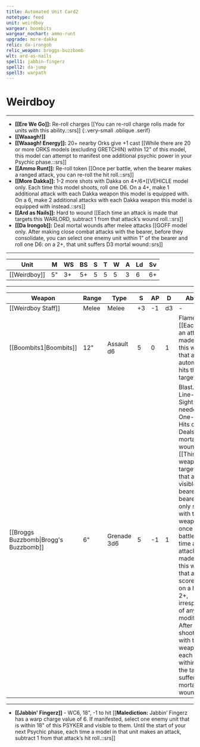 ```yaml
---
title: Automated Unit Card2
notetype: feed
unit: weirdboy
wargear: boombits
wargear_nochart: ammo-runt
upgrade: more-dakka
relic: da-irongob
relic_weapon: broggs-buzzbomb
wlt: ard-as-nails
spell1: jabbin-fingerz
spell2: da-jump
spell3: warpath
---  
```

# Weirdboy

---

- **[[Ere We Go]]:** Re-roll charges 
[[You can re-roll charge rolls made for units with this ability.::srs]]
{:.very-small .oblique .serif}
- **[[Waaagh!]]**
- **[[Waaagh! Energy]]:** 20+ nearby Orks give +1 cast [[While there are 20 or more ORKS models (excluding GRETCHIN) within 12" of this model, this model can attempt to manifest one additional psychic power in your Psychic phase.::srs]]
- **[[Ammo Runt]]:** Re-roll token [[Once per battle, when the bearer makes a ranged attack, you can re-roll the hit roll.::srs]]
- **[[More Dakka]]:** 1-2 more shots with Dakka on 4+/6+[[VEHICLE model only. Each time this model shoots, roll one D6. On a 4+, make 1 additional attack with each Dakka weapon this model is equipped with. On a 6, make 2 additional attacks with each Dakka weapon this model is equipped with instead.::srs]]
- **[[Ard as Nails]]:** Hard to wound [[Each time an attack is made that targets this WARLORD, subtract 1 from that attack’s wound roll.::srs]]
- **[[Da Irongob]]:** Deal mortal wounds after melee attacks [[GOFF model only. After making close combat attacks with the bearer, before they consolidate, you can select one enemy unit within 1" of the bearer and roll one D6: on a 2+, that unit suffers D3 mortal wound::srs]]

---

| Unit     | M   | WS  | BS  | S   | T   | W   | A   | Ld  | Sv  |
| -------- | --- | --- | --- | --- | --- | --- | --- | --- | --- |
| [[Weirdboy]] | 5"  | 3+  | 5+  | 5   | 5   | 5   | 3   | 6   | 6+  |

---

| Weapon                             | Range | Type  | S   | AP  | D   | Abilities |
| ---------------------------------- | ----- | ----- | --- | --- | --- | --------- |
| [[Weirdboy Staff]] | Melee | Melee | +3  | -1  | d3  | -         |
| [[Boombits1\|Boombits]] | 12"   | Assault d6 | 5   | 0   | 1   | Flamer [[Each time an attack is made with this weapon, that attack automatically hits the target.::srs]] |
| [[Broggs Buzzbomb\|Brogg's Buzzbomb]] | 6"    | Grenade 3d6 | 5   | -1  | 1   | Blast. No Line-of-Sight needed. One-use. Hits on 2+. Deals extra mortal wounds. [[This weapon can target units that are not visible to the bearer. The bearer can only shoot with this weapon once per battle. Each time an attack is made with this weapon, that attack scores a hit on a hitroll of 2+, irrespective of any modifiers. After shooting with this weapon, each unit within 6" of the target suffers 1 mortal wound.::srs]] | 

---

- **[[Jabbin' Fingerz]]** - WC6, 18", -1 to hit [[**Malediction:** Jabbin’ Fingerz has a warp charge value of 6. If manifested, select one enemy unit that is within 18" of this PSYKER and visible to them. Until the start of your next Psychic phase, each time a model in that unit makes an attack, subtract 1 from that attack’s hit roll.::srs]]
